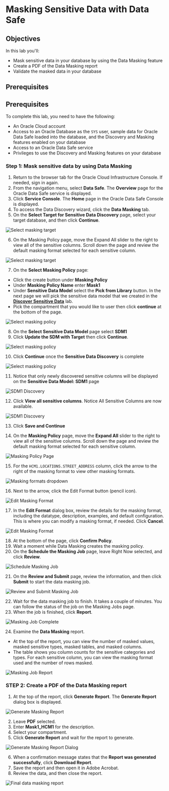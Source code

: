 # Masking Sensitive Data with Data Safe

## Objectives

In this lab you'll:

- Mask sensitive data in your database by using the Data Masking feature
- Create a PDF of the Data Masking report
- Validate the masked data in your database

## Prerequisites

## Prerequisites

To complete this lab, you need to have the following:

- An Oracle Cloud account
- Access to an Oracle Database as the `SYS` user, sample data for Oracle Data Safe loaded into the database, and the Discovery and Masking features enabled on your database
- Access to an Oracle Data Safe service
- Privileges to use the Discovery and Masking features on your database

### **Step 1:** Mask sensitive data by using Data Masking

1. Return to the browser tab for the Oracle Cloud Infrastructure Console. If needed, sign in again.
2. From the navigation menu, select **Data Safe**. The **Overview** page for the Oracle Data Safe service is displayed.
3. Click **Service Console**. The **Home** page in the Oracle Data Safe Console is displayed.
4. To access the Data Discovery wizard, click the **Data Masking** tab.
5. On the **Select Target for Sensitive Data Discovery** page, select your target database, and then click **Continue**.

![Select masking target](images/select-masking-target.png)

6. On the Masking Policy page, move the Expand All slider to the right to view all of the sensitive columns. Scroll down the page and review the default masking format selected for each sensitive column.

![Select masking target](images/select-masking-target.png)

7. On the **Select Masking Policy** page:
 - Click the create button under **Masking Policy**
 - Under **Masking Policy Name** enter **Mask1**
 - Under **Sensitive Data Model** select the **Pick from Library** button. In the next page we will pick the sensitive data model that we created in the [**Discover Sensitive Data**](discovery.md) lab.
 - Pick the compartment that you would like to user then click **continue** at the bottom of the page.

![Select masking policy](images/select-masking-policy.png)

 8. On the **Select Sensitive Data Model** page select **SDM1**
 9. Click **Update the SDM with Target** then click **Continue**.

![Select masking policy](images/select-sd-model.png)

10. Click **Continue** once the **Sensitive Data Discovery** is complete

![Select masking policy](images/sdm-discovery-complete.png)

11. Notice that only newly discovered sensitive columns will be displayed on the  **Sensitive Data Model: SDM1** page

![SDM1 Discovery](images/sdm1-discovery.png)

12. Click **View all sensitive columns**. Notice All Sensitive Columns are now available.

![SDM1 Discovery](images/sdm1-discovery-all.png)

13. Click **Save and Continue**

14. On the **Masking Policy** page, move the **Expand All** slider to the right to view all of the sensitive columns. Scroll down the page and review the default masking format selected for each sensitive column.

![Masking Policy Page](images/masking-policy.png)

15. For the `HCM1.LOCATIONS.STREET_ADDRESS` column, click the arrow to the right of the masking format to view other masking formats.

![Masking formats dropdown](images/masking-formats.png)

16. Next to the arrow, click the Edit Format button (pencil icon).

![Edit Masking Format](images/edit-format.png)

17. In the **Edit Format** dialog box, review the details for the masking format, including the datatype, description, examples, and default configuration. This is where you can modify a masking format, if needed. Click **Cancel**.

 ![Edit Masking Format](images/edit-format-page.png)

18. At the bottom of the page, click **Confirm Policy**.
19. Wait a moment while Data Masking creates the masking policy.
20. On the **Schedule the Masking Job** page, leave Right Now selected, and click **Review**.

  ![Schedule Masking Job](images/schedule-masking-job.png)

21. On the **Review and Submit** page, review the information, and then click **Submit** to start the data masking job.

![Review and Submit Masking Job](images/review-submit.png)

22. Wait for the data masking job to finish. It takes a couple of minutes. You can follow the status of the job on the Masking Jobs page.
23. When the job is finished, click **Report**.

![Masking Job Complete](images/masking-complete.png)

24. Examine the **Data Masking** report.
 - At the top of the report, you can view the number of masked values, masked sensitive types, masked tables, and masked columns.
 - The table shows you column counts for the sensitive categories and types. For each sensitive column, you can view the masking format used and the number of rows masked.

![Masking Job Report](images/masking-report.png)

### **STEP 2:** Create a PDF of the Data Masking report

1. At the top of the report, click **Generate Report**. The **Generate Report** dialog box is displayed.

![Generate Masking Report](images/generate-report.png)

2. Leave **PDF** selected.
3. Enter **Mask1_HCM1** for the description.
4. Select your compartment.
5. Click **Generate Report** and wait for the report to generate.

![Generate Masking Report Dialog](images/generate-report-page.png)

6. When a confirmation message states that the **Report was generated successfully**, click **Download Report**.
7. Save the report and then open it in Adobe Acrobat.
8. Review the data, and then close the report.

![Final data masking report](images/data-masking-report.png)
